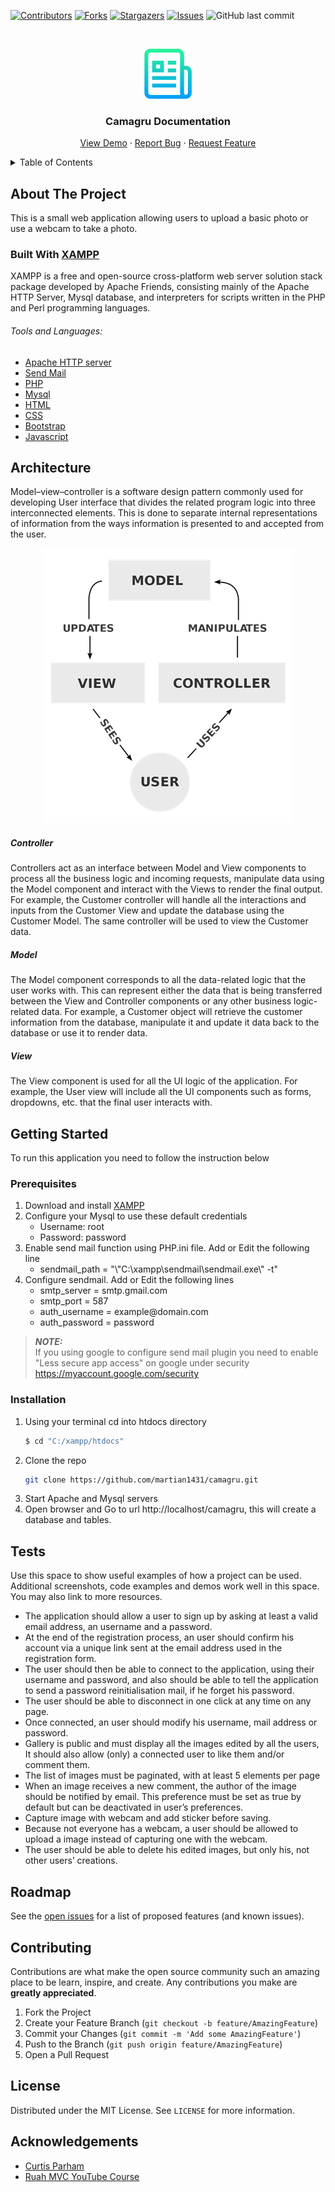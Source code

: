 <!-- PROJECT SHIELDS -->
<!--
*** I'm using markdown "reference style" links for readability.
*** Reference links are enclosed in brackets [ ] instead of parentheses ( ).
*** See the bottom of this document for the declaration of the reference variables
*** for contributors-url, forks-url, etc. This is an optional, concise syntax you may use.
*** https://www.markdownguide.org/basic-syntax/#reference-style-links
-->
[![Contributors][contributors-shield]][contributors-url]
[![Forks][forks-shield]][forks-url]
[![Stargazers][stars-shield]][stars-url]
[![Issues][issues-shield]][issues-url]
![GitHub last commit](https://img.shields.io/github/last-commit/martian1431/camagru?style=for-the-badge)

<!-- PROJECT LOGO -->
<br />

<p align="center">
  <a href="https://github.com/martian1431/camagru">
    <img src="images/logo.png" alt="Logo" width="80" height="80">
  </a>
  <h3 align="center">Camagru Documentation</h3>
  <p align="center">
    <a href="https://github.com/martian1431/camagru">View Demo</a>
    ·
    <a href="https://github.com/martian1431/camagru/issues">Report Bug</a>
    ·
    <a href="https://github.com/martian1431/camagru/issues">Request Feature</a>
  </p>
</p>

<!-- TABLE OF CONTENTS -->
<details>
  <summary>Table of Contents</summary>
  <ol>
    <li>
      <a href="#about-the-project">About The Project</a>
      <ul>
        <li><a href="#built-with">Built With</a></li>
      </ul>
    </li>
    <li>
      <a href="#getting-started">Getting Started</a>
      <ul>
        <li><a href="#prerequisites">Prerequisites</a></li>
        <li><a href="#installation">Installation</a></li>
      </ul>
    </li>
    <li><a href="#architecture">Architecture</a></li>
    <li><a href="#tests">Tests</a></li>
    <li><a href="#roadmap">Roadmap</a></li>
    <li><a href="#contributing">Contributing</a></li>
    <li><a href="#license">License</a></li>
    <li><a href="#contact">Contact</a></li>
    <li><a href="#acknowledgements">Acknowledgements</a></li>
  </ol>
</details>



<!-- ABOUT THE PROJECT -->
## About The Project

<!-- [![Product Name Screen Shot][product-screenshot]](https://example.com) -->

This is a small web application allowing users to upload a basic photo or use a webcam to take a photo.

### Built With [XAMPP](https://www.apachefriends.org/index.html)

XAMPP is a free and open-source cross-platform web server solution stack package developed by Apache Friends, 
consisting mainly of the Apache HTTP Server, Mysql database, and interpreters for scripts written in the PHP 
and Perl programming languages. 

###### *Tools and Languages:*
* [Apache HTTP server](https://httpd.apache.org/)
* [Send Mail]()
* [PHP](https://www.php.net/)
* [Mysql](https://www.mysql.com/)
* [HTML](https://developer.mozilla.org/en-US/docs/Web/HTML)
* [CSS](https://www.w3.org/Style/CSS/Overview.en.html)
* [Bootstrap](https://getbootstrap.com)
* [Javascript](https://www.javascript.com/)

<!-- Architecture -->
## Architecture
 Model–view–controller is a software design pattern commonly used for developing 
 User interface that divides the related program logic into three interconnected elements. 
 This is done to separate internal representations of information from the ways 
 information is presented to and accepted from the user.
 
 <p align="center">
    <img src="images/screenshot1.png" alt="Architecture Screen Shot">
 </p>
 
##### *Controller*
Controllers act as an interface between Model and View components to process all the business logic 
and incoming requests, manipulate data using the Model component and interact with the Views to render 
the final output. For example, the Customer controller will handle all the interactions and inputs 
from the Customer View and update the database using the Customer Model. The same controller will be 
used to view the Customer data.
 
 ##### *Model*
  The Model component corresponds to all the data-related logic that the user works with. 
  This can represent either the data that is being transferred between the View and Controller 
  components or any other business logic-related data. For example, a Customer object will 
  retrieve the customer information from the database, manipulate it and update it data back 
  to the database or use it to render data.
  
  ##### *View*
  The View component is used for all the UI logic of the application. For example, the User view 
  will include all the UI components such as forms, dropdowns, etc. that the final user interacts with.


<!-- GETTING STARTED -->
## Getting Started

To run this application you need to follow the instruction below 

### Prerequisites
  <ol>
    <li>Download and install <a href=""> XAMPP </a></li>
        <li>
            Configure your Mysql to use these default credentials
            <ul>
                <li>Username: root</li>
                <li>Password: password</li>
            </ul>
        </li>
    <li>
        Enable send mail function using PHP.ini file. Add or Edit the following line
        <ul>
            <li>
                sendmail_path = "\"C:\xampp\sendmail\sendmail.exe\" -t"
            </li>
        </ul>
    </li>
    <li>
        Configure sendmail. Add or Edit the following lines
        <ul>
            <li>
                smtp_server = smtp.gmail.com
            </li>
            <li>
                smtp_port = 587
            </li>
            <li>
                auth_username = example@domain.com
            </li>
            <li>
                auth_password = password
            </li>
        </ul>
    </li>
  </ol>


> **_NOTE:_**  
>If you using google to configure send mail plugin you need to enable "Less secure app access" on google under security https://myaccount.google.com/security


### Installation

1. Using your terminal cd into htdocs directory
    ```sh
   $ cd "C:/xampp/htdocs"
   ```
2. Clone the repo
   ```sh
   git clone https://github.com/martian1431/camagru.git
   ```
3. Start Apache and Mysql servers
4. Open browser and Go to url http://localhost/camagru, this will create a database and tables.

<!-- USAGE EXAMPLES -->
## Tests

Use this space to show useful examples of how a project can be used. Additional screenshots, code examples and demos work well in this space. You may also link to more resources.

  <ul>
    <li>
        The application should allow a user to sign up by asking at least a valid email address,
        an username and a password.
    </li>
    <li>
        At the end of the registration process, an user should confirm his account via a unique 
        link sent at the email address used in the registration form.
    </li>
    <li>
        The user should then be able to connect to the application, using their username and 
        password, and also should be able to tell the application to send a password reinitialisation 
        mail, if he forget his password.
    </li>
    <li>
        The user should be able to disconnect in one click at any time on any page.
    </li>
    <li>
        Once connected, an user should modify his username, mail address or password.
    </li>
    <li>
        Gallery is public and must display all the images edited by all the users, It should also 
        allow (only) a connected user to like them and/or comment them.
    </li>
    <li>
        The list of images must be paginated, with at least 5 elements per page
    </li>
    <li>
        When an image receives a new comment, the author of the image should be notified by email. 
        This preference must be set as true by default but can be deactivated in user’s preferences.
    </li>
    <li>
        Capture image with webcam and add sticker before saving.
    </li>
    <li>
        Because not everyone has a webcam, a user should be allowed to upload a image instead of 
        capturing one with the webcam.
    </li>
    <li>
        The user should be able to delete his edited images, but only his, not other users’ creations.
    </li>
  </ul>



<!-- ROADMAP -->
## Roadmap

See the [open issues](https://github.com/martian1431/camagru/issues) for a list of proposed features (and known issues).



<!-- CONTRIBUTING -->
## Contributing

Contributions are what make the open source community such an amazing place to be learn, inspire, and create. Any contributions you make are **greatly appreciated**.

1. Fork the Project
2. Create your Feature Branch (`git checkout -b feature/AmazingFeature`)
3. Commit your Changes (`git commit -m 'Add some AmazingFeature'`)
4. Push to the Branch (`git push origin feature/AmazingFeature`)
5. Open a Pull Request



<!-- LICENSE -->
## License

Distributed under the MIT License. See `LICENSE` for more information.

<!-- ACKNOWLEDGEMENTS -->
## Acknowledgements
* [Curtis Parham](https://bitbucket.org/parhamcurtis/ruahmvcyoutubecourse/src/master/)
* [Ruah MVC YouTube Course](https://www.youtube.com/watch?v=rkaLJrYnpOM&list=PLFPkAJFH7I0keB1qpWk5qVVUYdNLTEUs3&index=1&ab_channel=CurtisParham)

<!--
* [Img Shields](https://shields.io)
* [Choose an Open Source License](https://choosealicense.com)
* [GitHub Pages](https://pages.github.com)
* [Animate.css](https://daneden.github.io/animate.css)
* [Loaders.css](https://connoratherton.com/loaders)
* [Slick Carousel](https://kenwheeler.github.io/slick)
* [Smooth Scroll](https://github.com/cferdinandi/smooth-scroll)
* [Sticky Kit](http://leafo.net/sticky-kit)
* [JVectorMap](http://jvectormap.com)
* [Font Awesome](https://fontawesome.com)
-->




<!-- MARKDOWN LINKS & IMAGES -->
<!-- https://www.markdownguide.org/basic-syntax/#reference-style-links -->
[contributors-shield]: https://img.shields.io/github/contributors/martian1431/camagru.svg?style=for-the-badge
[contributors-url]: https://github.com/martian1431/camagru/graphs/contributors
[forks-shield]: https://img.shields.io/github/forks/martian1431/camagru.svg?style=for-the-badge
[forks-url]: https://github.com/martian1431/camagru/network/members
[stars-shield]: https://img.shields.io/github/stars/martian1431/camagru.svg?style=for-the-badge
[stars-url]: https://github.com/martian1431/camagru/stargazers
[issues-shield]: https://img.shields.io/github/issues/martian1431/camagru.svg?style=for-the-badge
[issues-url]: https://github.com/martian1431/camagru/issues
[license-shield]: https://img.shields.io/github/license/martian1431/camagru.svg?style=for-the-badge
[license-url]: https://github.com/martian1431/camagru/blob/master/LICENSE.txt
[linkedin-shield]: https://img.shields.io/badge/-LinkedIn-black.svg?style=for-the-badge&logo=linkedin&colorB=555
[linkedin-url]: https://linkedin.com/in/othneildrew
[product-screenshot]: images/screenshot.png
[product-screenshot1]: images/screenshot1.png 
[last-commit-shield]: https://img.shields.io/github/contributors/martian1431/camagru.svg?style=for-the-badge
[last-commit-url]: https://github.com/martian1431/camagru/graphs/contributors
